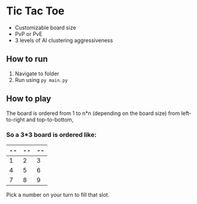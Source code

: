# Tic Tac Toe
- Customizable board size
- PvP or PvE
- 3 levels of AI clustering aggressiveness

## How to run
1. Navigate to folder
2. Run using `py main.py`

## How to play
The board is ordered from 1 to n*n (depending on the board size) from left-to-right and top-to-bottom,

### So a 3*3 board is ordered like:

-- | -- | --
-- | -- | --
1 | 2 | 3
4 | 5 | 6
7 | 8 | 9

Pick a number on your turn to fill that slot.
